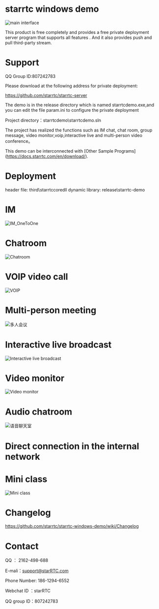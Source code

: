 # starrtc windows demo


![main interface](assets/demo.png)

This product is free completely and provides a free private deployment server program that supports all features .
And it also provides push and pull third-party stream.

Support
====
QQ Group ID:807242783

Please download at the following address for private deployment:

https://github.com/starrtc/starrtc-server


The demo is in the release directory which is named starrtcdemo.exe,and you can edit the file param.ini to configure the private deployment

Project directory：starrtcdemo\starrtcdemo.sln

The project has realized the functions such as IM chat, chat room, group message, video monitor,voip,interactive live and multi-person video conference。


This demo can be interconnected with [Other Sample Programs] (https://docs.starrtc.com/en/download/).

Deployment
====
header file: third\starrtccoredll
dynamic library: release\starrtc-demo

IM
====
![IM_OneToOne](assets/IM_OneToOne.png)

Chatroom
====

![Chatroom](assets/Chatroom.png)

VOIP video call
====
![VOIP](assets/VOIP.png)


Multi-person meeting
====
![多人会议](assets/Meeting.png)


Interactive live broadcast
====
![Interactive live broadcast](assets/Live.png)


Video monitor
====
![Video monitor](assets/Monitor.png)
 
Audio chatroom
====
![语音聊天室](assets/AudioChatroom.png)

Direct connection in the internal network
====

Mini class
====
![Mini class](assets/MinClass.png)


Changelog
=====
https://github.com/starrtc/starrtc-windows-demo/wiki/Changelog

Contact
=====
QQ ： 2162-498-688

E-mali：support@starRTC.com

Phone Number: 186-1294-6552

Webchat ID ：starRTC

QQ group ID：807242783
